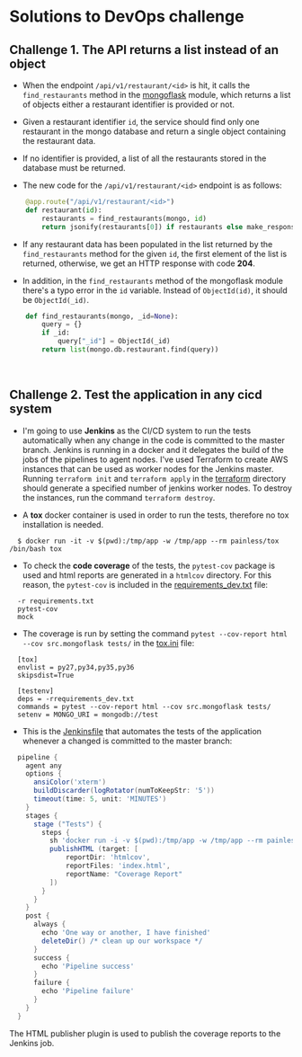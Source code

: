 # Solutions to DevOps challenge


## Challenge 1. The API returns a list instead of an object

* When the endpoint `/api/v1/restaurant/<id>` is hit, it calls the `find_restaurants` method in the [mongoflask](https://github.com/husker-du/the-real-devops-challenge/blob/master/src/mongoflask.py) module, which returns a list of objects either a restaurant identifier is provided or not.

* Given a restaurant identifier `id`, the service should find only one restaurant in the mongo database and return a single object containing the restaurant data.

* If no identifier is provided, a list of all the restaurants stored in the database must be returned.

* The new code for the `/api/v1/restaurant/<id>` endpoint is as follows:
```python
    @app.route("/api/v1/restaurant/<id>")
    def restaurant(id):
        restaurants = find_restaurants(mongo, id)
        return jsonify(restaurants[0]) if restaurants else make_response("Restaurant not found", 204)
```

* If any restaurant data has been populated in the list returned by the `find_restaurants` method for the given `id`, the first element of the list is returned, otherwise, we get an HTTP response with code **204**.


* In addition, in the `find_restaurants` method of the mongoflask module there's a typo error in the `id` variable. Instead of `ObjectId(id)`, it should be `ObjectId(_id)`.

```python
    def find_restaurants(mongo, _id=None):
        query = {}
        if _id:
            query["_id"] = ObjectId(_id)
        return list(mongo.db.restaurant.find(query))
```

<p>&nbsp;</p>

## Challenge 2. Test the application in any cicd system

* I'm going to use **Jenkins** as the CI/CD system to run the tests automatically when any change in the code is committed to the master branch. Jenkins is running in a docker and it delegates the build of the jobs of the pipelines to agent nodes. I've used Terraform to create AWS instances that can be used as worker nodes for the Jenkins master. Running `terraform init` and `terraform apply` in the [terraform](https://github.com/husker-du/the-real-devops-challenge/blob/master/jenkins-ci/terraform) directory should generate a specified number of jenkins worker nodes. To destroy the instances, run the command `terraform destroy`.

* A **tox** docker container is used in order to run the tests, therefore no tox installation is needed.
```
  $ docker run -it -v $(pwd):/tmp/app -w /tmp/app --rm painless/tox /bin/bash tox
```

* To check the **code coverage** of the tests, the `pytest-cov` package is used and html reports are generated in a `htmlcov` directory. For this reason, the `pytest-cov` is included in the [requirements_dev.txt](https://github.com/husker-du/the-real-devops-challenge/blob/master/requirements_dev.txt) file:
```
  -r requirements.txt
  pytest-cov
  mock
```

* The coverage is run by setting the command `pytest --cov-report html --cov src.mongoflask tests/` in the [tox.ini](https://github.com/husker-du/the-real-devops-challenge/blob/master/tox.ini) file:
```
  [tox]
  envlist = py27,py34,py35,py36
  skipsdist=True

  [testenv]
  deps = -rrequirements_dev.txt
  commands = pytest --cov-report html --cov src.mongoflask tests/
  setenv = MONGO_URI = mongodb://test
```


* This is the [Jenkinsfile](https://github.com/husker-du/the-real-devops-challenge/blob/master/Jenkinsfile) that automates the tests of the application whenever a changed is committed to the master branch:

```groovy
  pipeline {
    agent any
    options { 
      ansiColor('xterm')
      buildDiscarder(logRotator(numToKeepStr: '5'))
      timeout(time: 5, unit: 'MINUTES')
    }
    stages {
      stage ("Tests") {
        steps {
          sh 'docker run -i -v $(pwd):/tmp/app -w /tmp/app --rm painless/tox /bin/bash tox'
          publishHTML (target: [
              reportDir: 'htmlcov', 
              reportFiles: 'index.html',
              reportName: "Coverage Report"
          ])
        }
      }
    }
    post {
      always {
        echo 'One way or another, I have finished'
        deleteDir() /* clean up our workspace */
      }
      success {
        echo 'Pipeline success'
      }
      failure {
        echo 'Pipeline failure'
      }
    }
  }
```
The HTML publisher plugin is used to publish the coverage reports to the Jenkins job.
